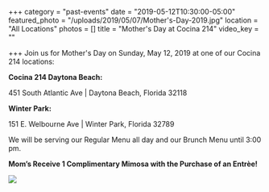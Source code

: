 +++
category = "past-events"
date = "2019-05-12T10:30:00-05:00"
featured_photo = "/uploads/2019/05/07/Mother's-Day-2019.jpg"
location = "All Locations"
photos = []
title = "Mother's Day at Cocina 214"
video_key = ""

+++
Join us for Mother's Day on Sunday, May 12, 2019 at  one of our Cocina 214 locations:

**Cocina 214 Daytona Beach:**

451 South Atlantic Ave | Daytona Beach, Florida 32118

**Winter Park:**

151 E. Welbourne Ave | Winter Park, Florida 32789

We will be serving our Regular Menu all day and our Brunch Menu until 3:00 pm.

**Mom’s Receive 1 Complimentary Mimosa with the Purchase of an Entrèe!**

![](/uploads/2019/05/07/Mother's-Day-2019.jpg)